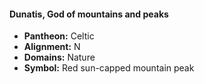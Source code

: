#### Dunatis, God of mountains and peaks
- **Pantheon:** Celtic
- **Alignment:** N
- **Domains:** Nature
- **Symbol:** Red sun-capped mountain peak